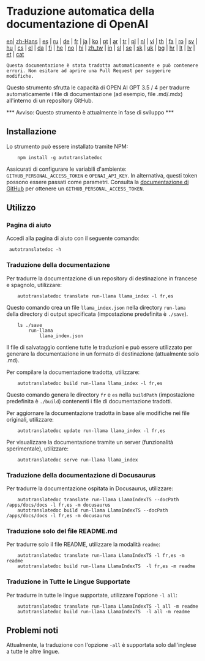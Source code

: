 
# Traduzione automatica della documentazione di OpenAI

[en](../README.md)| [zh-Hans](/i18n/README_zh-Hans.md) | [es](/i18n/README_es.md) | [ru](/i18n/README_ru.md) | [de](/i18n/README_de.md) | [fr](/i18n/README_fr.md) | [ja](/i18n/README_ja.md) | [ko](/i18n/README_ko.md) | [pt](/i18n/README_pt.md) | [ar](/i18n/README_ar.md) | [tr](/i18n/README_tr.md) | [pl](/i18n/README_pl.md) | [nl](/i18n/README_nl.md) | [vi](/i18n/README_vi.md) | [th](/i18n/README_th.md) | [fa](/i18n/README_fa.md) | [ro](/i18n/README_ro.md) | [sv](/i18n/README_sv.md) | [hu](/i18n/README_hu.md) | [cs](/i18n/README_cs.md) | [el](/i18n/README_el.md) | [da](/i18n/README_da.md) | [fi](/i18n/README_fi.md) | [he](/i18n/README_he.md) | [no](/i18n/README_no.md) | [hi](/i18n/README_hi.md) | [zh_tw](/i18n/README_zh_tw.md) | [in](/i18n/README_in.md) | [sl](/i18n/README_sl.md) | [se](/i18n/README_se.md) | [sk](/i18n/README_sk.md) | [uk](/i18n/README_uk.md) | [bg](/i18n/README_bg.md) | [hr](/i18n/README_hr.md) | [lt](/i18n/README_lt.md) | [lv](/i18n/README_lv.md) | [et](/i18n/README_et.md) | [cat](/i18n/README_cat.md) 

```Questa documentazione è stata tradotta automaticamente e può contenere errori. Non esitare ad aprire una Pull Request per suggerire modifiche.```


Questo strumento sfrutta le capacità di OPEN AI GPT 3.5 / 4 per tradurre automaticamente i file di documentazione (ad esempio, file .md/.mdx) all'interno di un repository GitHub.

*** Avviso: Questo strumento è attualmente in fase di sviluppo ***


## Installazione 

Lo strumento può essere installato tramite NPM:


```
    npm install -g autotranslatedoc
```

Assicurati di configurare le variabili d'ambiente: `GITHUB_PERSONAL_ACCESS_TOKEN` e `OPENAI_API_KEY`. In alternativa, questi token possono essere passati come parametri. Consulta la [documentazione di GitHub](https://docs.github.com/en/github/authenticating-to-github/creating-a-personal-access-token) per ottenere un `GITHUB_PERSONAL_ACCESS_TOKEN`.
## Utilizzo


### Pagina di aiuto
Accedi alla pagina di aiuto con il seguente comando:
```
 autotranslatedoc -h
```
### Traduzione della documentazione

Per tradurre la documentazione di un repository di destinazione in francese e spagnolo, utilizzare:
```
    autotranslatedoc translate run-llama llama_index -l fr,es
```


Questo comando crea un file `llama_index.json` nella directory `run-lama` della directory di output specificata (impostazione predefinita è `./save`).
```
    ls ./save
        run-llama
            llama_index.json 
```
Il file di salvataggio contiene tutte le traduzioni e può essere utilizzato per generare la documentazione in un formato di destinazione (attualmente solo .md).

Per compilare la documentazione tradotta, utilizzare:

```
    autotranslatedoc build run-llama llama_index -l fr,es
```


Questo comando genera le directory `fr` e `es` nella `buildPath` (impostazione predefinita è `./build`) contenenti i file di documentazione tradotti.

Per aggiornare la documentazione tradotta in base alle modifiche nei file originali, utilizzare:

```
    autotranslatedoc update run-llama llama_index -l fr,es
```


Per visualizzare la documentazione tramite un server (funzionalità sperimentale), utilizzare:
```
    autotranslatedoc serve run-llama llama_index
```
### Traduzione della documentazione di Docusaurus

Per tradurre la documentazione ospitata in Docusaurus, utilizzare:

```
    autotranslatedoc translate run-llama LlamaIndexTS --docPath /apps/docs/docs -l fr,es -m docusaurus
    autotranslatedoc build run-llama LlamaIndexTS --docPath /apps/docs/docs -l fr,es -m docusaurus
```
### Traduzione solo del file README.md

Per tradurre solo il file README, utilizzare la modalità `readme`:

```
    autotranslatedoc translate run-llama LlamaIndexTS -l fr,es -m readme
    autotranslatedoc build run-llama LlamaIndexTS  -l fr,es -m readme
```
### Traduzione in Tutte le Lingue Supportate

Per tradurre in tutte le lingue supportate, utilizzare l'opzione `-l all`:

```
    autotranslatedoc translate run-llama LlamaIndexTS -l all -m readme
    autotranslatedoc build run-llama LlamaIndexTS  -l all -m readme
```
## Problemi noti

Attualmente, la traduzione con l'opzione `-all` è supportata solo dall'inglese a tutte le altre lingue.
